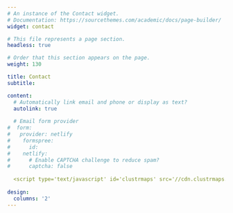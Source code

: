 ```yaml
---
# An instance of the Contact widget.
# Documentation: https://sourcethemes.com/academic/docs/page-builder/
widget: contact

# This file represents a page section.
headless: true

# Order that this section appears on the page.
weight: 130

title: Contact
subtitle:

content:
  # Automatically link email and phone or display as text?
  autolink: true
  
  # Email form provider
#  form:
#   provider: netlify
#    formspree:
#      id:
#    netlify:
#      # Enable CAPTCHA challenge to reduce spam?
#      captcha: false
  
  <script type='text/javascript' id='clustrmaps' src='//cdn.clustrmaps.com/map_v2.js?cl=ffffff&w=70&t=n&d=dg1sKOXU79gSJceM9_2G8QY5JeNsKxrgonDJ5y1vC3w'></script>
  
design:
  columns: '2'
---
```

